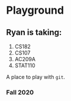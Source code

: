 # Playground

## Ryan is taking:
1. CS182
2. CS107
3. AC209A
4. STAT110

A place to play with `git`.

### Fall 2020
